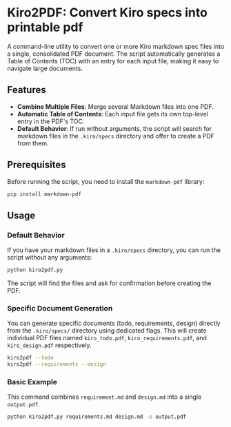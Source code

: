 # Kiro2PDF: Convert Kiro specs into printable pdf

A command-line utility to convert one or more Kiro markdown spec files into a single, consolidated PDF document. The script automatically generates a Table of Contents (TOC) with an entry for each input file, making it easy to navigate large documents.

## Features

-   **Combine Multiple Files**: Merge several Markdown files into one PDF.
-   **Automatic Table of Contents**: Each input file gets its own top-level entry in the PDF's TOC.
-   **Default Behavior**: If run without arguments, the script will search for markdown files in the `.kiro/specs` directory and offer to create a PDF from them.

## Prerequisites

Before running the script, you need to install the `markdown-pdf` library:

```bash
pip install markdown-pdf
```

## Usage

### Default Behavior

If you have your markdown files in a `.kiro/specs` directory, you can run the script without any arguments:

```bash
python kiro2pdf.py
```

The script will find the files and ask for confirmation before creating the PDF.

### Specific Document Generation

You can generate specific documents (todo, requirements, design) directly from the `.kiro/specs/` directory using dedicated flags. This will create individual PDF files named `kiro_todo.pdf`, `kiro_requirements.pdf`, and `kiro_design.pdf` respectively.

```bash
kiro2pdf --todo
kiro2pdf --requirements --design
```

### Basic Example

This command combines `requirement.md` and `design.md` into a single `output.pdf`.

```bash
python kiro2pdf.py requirements.md design.md -o output.pdf
```
